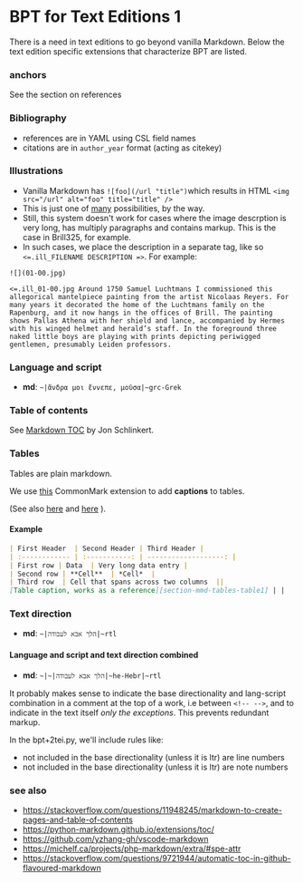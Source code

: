 # BPT for Text Editions 1

There is a need in text editions to go beyond vanilla Markdown. Below the text edition specific extensions that characterize BPT are listed.

### anchors

See the section on references

### Bibliography

* references are in YAML using CSL field names
* citations are in `author_year` format (acting as citekey)

### Illustrations

* Vanilla Markdown has `![foo](/url "title")`which results in HTML `<img src="/url" alt="foo" title="title" />` 
* This is just one of [many](https://github.github.com/gfm/#images) possibilities, by the way.
* Still, this system doesn't work for cases where the image descrption is very long, has multiply paragraphs and contains markup. This is the case in Brill325, for example. 
* In such cases, we place the description in a separate tag, like so `<=.ill_FILENAME DESCRIPTION =>`. For example:

```
![](01-00.jpg)

<=.ill_01-00.jpg Around 1750 Samuel Luchtmans I commissioned this allegorical mantelpiece painting from the artist Nicolaas Reyers. For many years it decorated the home of the Luchtmans family on the Rapenburg, and it now hangs in the offices of Brill. The painting shows Pallas Athena with her shield and lance, accompanied by Hermes with his winged helmet and herald’s staff. In the foreground three naked little boys are playing with prints depicting periwigged gentlemen, presumably Leiden professors.
```

### Language and script

 * **md**: `~|ἄνδρα μοι ἔννεπε, μοῦσα|~grc-Grek`
<!--  * **epidoc**: `<foreign xml:lang="grc-Grek">ἄνδρα μοι ἔννεπε, μοῦσα</foreign>` -->

### Table of contents

See [Markdown TOC](https://github.com/jonschlinkert/markdown-toc) by Jon Schlinkert.

### Tables

Tables are plain markdown.

We use [this](https://github.com/thephpleague/commonmark-ext-table) CommonMark extension to add **captions** to tables.

(See also [here](https://talk.commonmark.org/t/tables-in-pure-markdown/81/84) and [here](https://github.github.com/gfm/#tables-extension-) ).

#### Example

```md
| First Header  | Second Header | Third Header |
| :------------ | :-----------: | -------------------: |
| First row | Data  | Very long data entry |
| Second row | **Cell**  | *Cell*  |
| Third row  | Cell that spans across two columns  ||
[Table caption, works as a reference][section-mmd-tables-table1] | |
```

### Text direction

* **md**: `~|הלך אבא לעבודה|~rtl`

#### Language and script and text direction combined

* **md**: `~|~|הלך אבא לעבודה|~he-Hebr|~rtl`

It probably makes sense to indicate the base directionality and lang-script combination in a comment at the top of a work, i.e between `<!-- -->`, and to indicate in the text itself *only the exceptions*. This prevents redundant markup.

In the bpt+2tei.py, we'll include rules like:

* not included in the base directionality (unless it is ltr) are line numbers
* not included in the base directionality (unless it is ltr) are note numbers

### see also

* https://stackoverflow.com/questions/11948245/markdown-to-create-pages-and-table-of-contents
* https://python-markdown.github.io/extensions/toc/
* https://github.com/yzhang-gh/vscode-markdown
* https://michelf.ca/projects/php-markdown/extra/#spe-attr
* https://stackoverflow.com/questions/9721944/automatic-toc-in-github-flavoured-markdown
